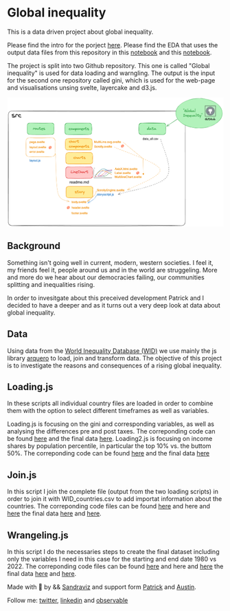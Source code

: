 # Global inequality

This is a data driven project about global inequality.

Please find the intro for the porject [here](https://github.com/sandravizz/Intro-Global-Inequality).
Please find the EDA that uses the output data files from this repository in this [notebook](https://observablehq.com/@sandraviz/global-inequality) and this [notebook](https://observablehq.com/d/b8a01ac60f823d87).

The project is split into two Github repository. This one is called "Global inequality" is used for data loading and warngling. The output is the input for the second one repository called gini, which is used for the web-page and visualisations unsing svelte, layercake and d3.js.

![alt text](image.png)

## Background

Something isn't going well in current, modern, western societies. I feel it, my friends feel it, people around us and in the world are struggeling. More and more do we hear about our democracies failing, our communities splitting and inequalities rising.

In order to invesitgate about this preceived development Patrick and I decided to have a deeper and as it turns out a very deep look at data about global inequality.

## Data

Using data from the [World Inequality Database (WID)](https://wid.world/) we use mainly the js library [arquero](https://www.npmjs.com/package/arquero) to load, join and transform data. The objective of this project is to investigate the reasons and consequences of a rising global inequality.

## Loading.js

In these scripts all individual country files are loaded in order to combine them with the option to select different timeframes as well as variables.

Loading.js is focusing on the gini and corresponding variables, as well as analysing the differences pre and post taxes.
The correponding code can be found [here](js/loading.js) and the final data [here](js/output_data/loading.js).
Loading2.js is focusing on income shares by population percentile, in particular the top 10% vs. the buttom 50%.
The correponding code can be found [here](js/tidy_data.csv) and the final data [here](js/output_data/tidy_data2.csv)

## Join.js

In this script I join the complete file (output from the two loading scripts) in order to join it with WID_countries.csv to add importat information about the countries.
The correponding code files can be found [here](js/join.js) and here and [here](js/join2.js) the final data [here](js/output_data/data_all.csv) and [here](js/output_data/data_all2.csv).

## Wrangeling.js

In this script I do the necessaries steps to create the final dataset including only the variables I need in this case for the starting and end date 1980 vs 2022.
The correponding code files can be found [here](js/wrangeling.js) and here and [here](js/wrangeling2.js) the final data [here](js/output_data/gini_1980_2022.csv) and [here](js/output_data/share_1980_2022.csv).

Made with :green_heart: by && [Sandraviz](https://www.sandraviz.com/bio) and support form [Patrick](https://www.linkedin.com/in/patrickwojda/) and [Austin](https://github.com/thataustin?tab=overview&from=2024-06-01&to=2024-06-12).

Follow me: [twitter](https://twitter.com/SandraCrypto), [linkedin](https://www.linkedin.com/in/sandradataviz/) and [observable](https://observablehq.com/@sandraviz)

